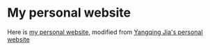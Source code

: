 # My personal website

Here is [my personal website](http://yihui-he.github.io/), modified from [Yangqing Jia's personal website](http://daggerfs.com/)

